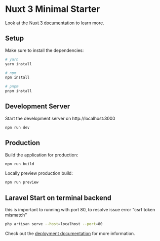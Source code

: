 # Nuxt 3 Minimal Starter

Look at the [Nuxt 3 documentation](https://nuxt.com/docs/getting-started/introduction) to learn more.

## Setup

Make sure to install the dependencies:

```bash
# yarn
yarn install

# npm
npm install

# pnpm
pnpm install
```

## Development Server

Start the development server on http://localhost:3000

```bash
npm run dev
```

## Production

Build the application for production:

```bash
npm run build
```

Locally preview production build:

```bash
npm run preview
```

## Laravel Start on terminal backend
this is important to running with port 80, to resolve issue error "csrf token mismatch"
```bash
php artisan serve --host=localhost --port=80 
```
Check out the [deployment documentation](https://nuxt.com/docs/getting-started/deployment) for more information.

